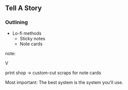 ## Tell A Story

### Outlining

* Lo-fi methods
  * Sticky notes
  * Note cards

note:

V

print shop -> custom-cut scraps for note cards

Most important: The best system is the system you'll use.

